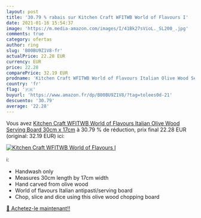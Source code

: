 ```yaml
---
layout: post
title: '30.79 % rabais sur Kitchen Craft WFITWB World of Flavours I'
date: 2021-01-16 15:54:37
image: 'https://m.media-amazon.com/images/I/41Bk27sVioL._SL200_.jpg'
comments: true
category: ofertas
author: ring
slug: 'B00BU9Z1V8-fr'
actualPrice: 22.28 EUR
currency: EUR
price: 22.28
comparePrice: 32.19 EUR
prodname: 'Kitchen Craft WFITWB World of Flavours Italian Olive Wood Serving Board  30cm x 17cm'
country: 'fr'
flag: '🇫🇷'
buyurl: 'https://www.amazon.fr/dp/B00BU9Z1V8/?tag=tolees0d-21'
descuento: '30.79'
average: '22.28'
---
```


Vous avez [Kitchen Craft WFITWB World of Flavours Italian Olive Wood Serving Board  30cm x 17cm](https://www.amazon.fr/dp/B00BU9Z1V8/?tag=tolees0d-21)  à  30.79 % de réduction, prix final  22.28 EUR (original: 32.19 EUR) ici:

[![Kitchen Craft WFITWB World of Flavours I](https://m.media-amazon.com/images/I/41Bk27sVioL._SL200_.jpg)](https://www.amazon.fr/dp/B00BU9Z1V8/?tag=tolees0d-21)

ℹ️:

- Handwash only
- Measures 30cm length by 17cm width
- Hand carved from olive wood
- World of flavours Italian antipasti/serving board
- Chop, slice and dice using this olive wood chopping board

[🛒 Achetez-le maintenant!!](https://www.amazon.fr/dp/B00BU9Z1V8/?tag=tolees0d-21)
